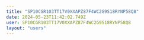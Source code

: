 ```yaml
---
title: "SP10CGR103TT17V0XXAPZ87F4WC2G9S18RYNP58Q8"
date: 2024-05-23T11:42:02.749Z
user: SP10CGR103TT17V0XXAPZ87F4WC2G9S18RYNP58Q8
layout: "users"
---
```

    